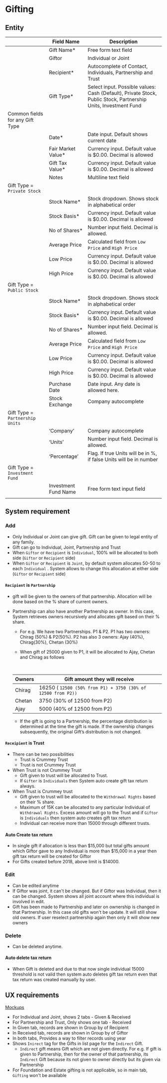# Gifting

## Entity

|                                 | Field Name           | Description                                                  |
| ------------------------------- | -------------------- | ------------------------------------------------------------ |
|                                 | Gift Name*           | Free form text field                                         |
|                                 | Giftor               | Individual or Joint                                          |
|                                 | Recipient*           | Autocomplete of Contact, Individuals, Partnership and Trust  |
|                                 | Gift Type*           | Select input. Possible values: Cash (Default), Private Stock, Public Stock, Partnership Units, Investment Fund |
| Common fields for any Gift Type |                      |                                                              |
|                                 | Date*                | Date input. Default shows current date                       |
|                                 | Fair Market Value*   | Currency input. Default value is $0.00. Decimal is allowed   |
|                                 | Gift Tax Value*      | Currency input. Default value is $0.00. Decimal is allowed   |
|                                 | Notes                | Multiline text field                                         |
| Gift Type = `Private Stock`     |                      |                                                              |
|                                 | Stock Name*          | Stock dropdown. Shows stock in alphabetical order            |
|                                 | Stock Basis*         | Currency input. Default value is $0.00. Decimal is allowed   |
|                                 | No of Shares*        | Number input field. Decimal is allowed.                      |
|                                 | Average Price        | Calculated field from `Low Price` and `High Price`           |
|                                 | Low Price            | Currency input. Default value is $0.00. Decimal is allowed   |
|                                 | High Price           | Currency input. Default value is $0.00. Decimal is allowed   |
| Gift Type = `Public Stock`      |                      |                                                              |
|                                 | Stock Name*          | Stock dropdown. Shows stock in alphabetical order            |
|                                 | Stock Basis*         | Currency input. Default value is $0.00. Decimal is allowed   |
|                                 | No of Shares*        | Number input field. Decimal is allowed.                      |
|                                 | Average Price        | Calculated field from `Low Price` and `High Price`           |
|                                 | Low Price            | Currency input. Default value is $0.00. Decimal is allowed   |
|                                 | High Price           | Currency input. Default value is $0.00. Decimal is allowed   |
|                                 | Purchase Date        | Date input. Any date is allowed here.                        |
|                                 | Stock Exchange       | Company autocomplete                                         |
| Gift Type = `Partnership Units` |                      |                                                              |
|                                 | ‘Company’            | Company autocomplete                                         |
|                                 | ‘Units’              | Number input field. Decimal is allowed.                      |
|                                 | ‘Percentage’         | Flag. If true Units will be in %, if false Units will be in number |
| Gift Type = `Investment Fund`   |                      |                                                              |
|                                 | Investment Fund Name | Free form text input field                                   |
|                                 |                      |                                                              |



## System requirement

### Add

- Only Individual or Joint can give gift. Gift can be given to legal entity of any family.
- Gift can go to Individual, Joint, Partnership and Trust
- When `Giftor` or `Recipient` is `Individual`, 100% will be allocated to both side (`Giftor` or `Recipient` side)
- When `Giftor` or `Recipient` is `Joint`, by default system allocates 50-50 to each `Individual` . System allows to change this allocation at either side (`Giftor` or `Recipient` side)

#### `Recipient` is `Partnership`

- gift will be given to the owners of that partnership. Allocation will be done based on the % share of  current owners. 

- Partnership can also have another Partnership  as owner. In this case, System retrieves owners recursively and allocates gift based on their % share.

  - For e.g. We have two Partnerships. P1 & P2.  P1 has two owners: Chirag (50%) & P2(50%). P2 has also 3 owners: Ajay (40%), Chirag(30%), Chetan (30%)

  -  When gift of 25000 given to P1, it will be allocated to Ajay, Chetan and Chirag as follows
  
    ​	

    | Owners | Gift amount they will receive                                |
  | ------ | ------------------------------------------------------------ |
    | Chirag | 16250 ( `12500 (50% from P1) + 3750 (30% of 12500 from P2))` |
  | Chetan | 3750 (30% of 12500 from P2)                                  |
    | Ajay   | 5000 (40% of 12500 from P2)                                  |
  
  - If the gift is going to a Partnership, the percentage distribution is determined at the time the gift is made. If the ownership changes subsequently, the original Gift’s distribution is not changed.

#### `Receipient` is Trust

- There can be two possibilities
  - Trust is Crummey Trust
  - Trust is not Crummey Trust
- When Trust is not Crummey Trust
  - Gift given to trust will be allocated to Trust. 
  - If `Gifter` is `Individuals` then System auto create gift tax return always.
- When Trust is Crummey trust
  - Gift given to trust will be allocated to the `Withdrawal Rights` based on their % share.
  - Maximum of 15K can be allocated to any particular Individual of `Withdrawal Rights`. Excess amount will go to the Trust and if `Giftor` is `Individuals` then system auto creates gift tax return
  - Individual can receive more than 15000 through different trusts.

#### Auto Create tax return

- In single gift if allocation is less than $15,000 but total gifts amount which Giftor gave to any Individual is more than $15,000 in a year then gift tax return will be created for Giftor
- For Gifts created before 2018, above limit is $14000.

### Edit

- Can be edited anytime
- If Giftor was joint, it can't be changed. But if Giftor was Individual, then it can be changed. System shows all joint account where this individual is involved in edit.
- Gift has been made to Partnership and later on ownership is changed in that Partnership. In this case old gifts won't be update.  It will still show old owners. If user reselect partnership again then only it will show new owners

### Delete

- Can be deleted anytime.

#### Auto delete tax return

- When Gift is deleted and due to that now single individual 15000 threshold is not valid then system auto deletes gift tax return even that tax return was created manually by user.



## UX requirements

[Mockups]()

- For Individual and Joint, shows 2 tabs - Given & Received
- For Partnership and Trust, Only shows one tab - Received
- In Given tab, records are shown in Group by of Recipient
- In Received tab, records are shown in Group by of Giftor
- In both tabs, Provides a way to filter records using year
- Shows `Inirect` tag for the Gifts in list page for the `Indirect` Gift.
  - `Indirect` gift means Gift which are not given directly.  For e.g. If gift is given to Partnership, then for the owner of that partnership, its `Indirect` Gift because its not given to owner directly but its given via Partnership
- For Foundation and Estate gifting is not applicable, so in main tab, `Gifting` won't be available


